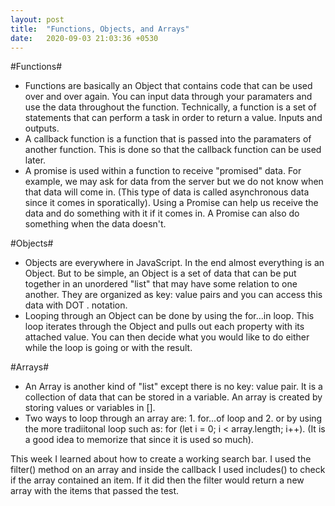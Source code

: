 ```yaml
---
layout: post
title:  "Functions, Objects, and Arrays"
date:   2020-09-03 21:03:36 +0530
---
```


#Functions#

- Functions are basically an Object that contains code that can be used over and over again. You can input data through your paramaters and use the data throughout the function. Technically, a function is a set of statements that can perform a task in order to return a value. Inputs and outputs.
- A callback function is a function that is passed into the paramaters of another function. This is done so that the callback function can be used later. 
- A promise is used within a function to receive "promised" data. For example, we may ask for data from the server but we do not know when that data will come in. (This type of data is called asynchronous data since it comes in sporatically). Using a Promise can help us receive the data and do something with it if it comes in. A Promise can also do something when the data doesn't.

#Objects#

- Objects are everywhere in JavaScript. In the end almost everything is an Object. But to be simple, an Object is a set of data that can be put together in an unordered "list" that may have some relation to one another. They are organized as key: value pairs and you can access this data with DOT . notation.
- Looping through an Object can be done by using the for...in loop. This loop iterates through the Object and pulls out each property with its attached value. You can then decide what you would like to do either while the loop is going or with the result.

#Arrays#

- An Array is another kind of "list" except there is no key: value pair. It is a collection of data that can be stored in a variable. An array is created by storing values or variables in [].
- Two ways to loop through an array are: 1. for...of loop and 2. or by using the more tradiitonal loop such as: for (let i = 0; i < array.length; i++). (It is a good idea to memorize that since it is used so much).


This week I learned about how to create a working search bar. I used the filter() method on an array and inside the callback I used includes() to check if the array contained an item. If it did then the filter would return a new array with the items that passed the test.
